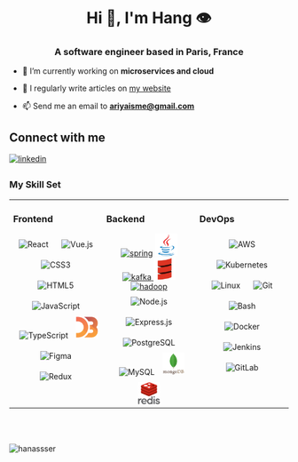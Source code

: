 <h1 align="center">Hi 👋, I'm Hang 👁️</h1>
<h3 align="center">A software engineer based in Paris, France</h3>

- 🔭 I’m currently working on **microservices and cloud**

- 📝 I regularly write articles on [my website](https://www.hang-dong.work/)

- 📫 Send me an email to **ariyaisme@gmail.com**


## Connect with me  
<a href="https://www.linkedin.com/in/jade-dong/" target="_blank">
<img src=https://img.shields.io/badge/linkedin-%231E77B5.svg?&style=for-the-badge&logo=linkedin&logoColor=white alt=linkedin style="margin-bottom: 5px;" />
</a>  


<h3 align="left">My Skill Set</h3>
<table><tr><td valign="top" width="33%">
  
### Frontend  
<div align="center">  
<img style="margin: 10px" src="https://profilinator.rishav.dev/skills-assets/react-original-wordmark.svg" alt="React" width=50 />  
<img style="margin: 10px" src="https://profilinator.rishav.dev/skills-assets/vuejs-original-wordmark.svg" alt="Vue.js" width="50" />  
<img style="margin: 10px" src="https://profilinator.rishav.dev/skills-assets/css3-original-wordmark.svg" alt="CSS3" width="50" />  
<img style="margin: 10px" src="https://profilinator.rishav.dev/skills-assets/html5-original-wordmark.svg" alt="HTML5" width="50" />  
<img style="margin: 10px" src="https://profilinator.rishav.dev/skills-assets/javascript-original.svg" alt="JavaScript" width="50" />  
<img style="margin: 10px" src="https://profilinator.rishav.dev/skills-assets/typescript-original.svg" alt="TypeScript" width="50" />  
<a href="https://d3js.org/" target="_blank" rel="noreferrer"> <img src="https://raw.githubusercontent.com/devicons/devicon/master/icons/d3js/d3js-original.svg" alt="d3js" width="40" height="40"/> </a>  
<img style="margin: 10px" src="https://profilinator.rishav.dev/skills-assets/figma-icon.svg" alt="Figma" width="50" />  
<img style="margin: 10px" src="https://profilinator.rishav.dev/skills-assets/redux-original.svg" alt="Redux" width="50" />  
</div>

</td><td valign="top" width="33%">

### Backend  
<div align="center">  
<a href="https://spring.io/" target="_blank" rel="noreferrer"><img
      src="https://www.vectorlogo.zone/logos/springio/springio-icon.svg"
      alt="spring"
      width="40"
      height="40"
    /></a>
<a href="https://www.java.com" target="_blank" rel="noreferrer">
    <img
      src="https://raw.githubusercontent.com/devicons/devicon/master/icons/java/java-original.svg"
      alt="java"
      width="40"
      height="40"
    /></a>
<a href="https://kafka.apache.org/" target="_blank" rel="noreferrer">
    <img
      src="https://www.vectorlogo.zone/logos/apache_kafka/apache_kafka-icon.svg"
      alt="kafka"
      width="40"
      height="40"
    />
</a>
<a href="https://www.scala-lang.org" target="_blank" rel="noreferrer">
    <img
      src="https://raw.githubusercontent.com/devicons/devicon/master/icons/scala/scala-original.svg"
      alt="scala"
      width="40"
      height="40"
    />
</a>
<a href="https://hadoop.apache.org/" target="_blank" rel="noreferrer">
    <img
      src="https://www.vectorlogo.zone/logos/apache_hadoop/apache_hadoop-icon.svg"
      alt="hadoop"
      width="40"
      height="40"
    />
</a>
<img style="margin: 10px" src="https://profilinator.rishav.dev/skills-assets/nodejs-original-wordmark.svg" alt="Node.js" width="50" />  
<img style="margin: 10px" src="https://profilinator.rishav.dev/skills-assets/express-original-wordmark.svg" alt="Express.js" width="50" />  
<img style="margin: 10px" src="https://profilinator.rishav.dev/skills-assets/postgresql-original-wordmark.svg" alt="PostgreSQL" width="50" />  
<img style="margin: 10px" src="https://profilinator.rishav.dev/skills-assets/mysql-original-wordmark.svg" alt="MySQL" width="50" />  
<a href="https://www.mongodb.com/" target="_blank" rel="noreferrer">
    <img
      src="https://raw.githubusercontent.com/devicons/devicon/master/icons/mongodb/mongodb-original-wordmark.svg"
      alt="mongodb"
      width="40"
      height="40"
    />
</a>
<a href="https://redis.io" target="_blank" rel="noreferrer">
    <img
      src="https://raw.githubusercontent.com/devicons/devicon/master/icons/redis/redis-original-wordmark.svg"
      alt="redis"
      width="40"
      height="40"
    /></a>

</div>

</td><td valign="top" width="33%">



### DevOps  
<div align="center">  
<img style="margin: 10px" src="https://profilinator.rishav.dev/skills-assets/amazonwebservices-original-wordmark.svg" alt="AWS" width="50" />  
<img style="margin: 10px" src="https://profilinator.rishav.dev/skills-assets/kubernetes-icon.svg" alt="Kubernetes" width="50" />  
<img style="margin: 10px" src="https://profilinator.rishav.dev/skills-assets/linux-original.svg" alt="Linux" width="50" />  
<img style="margin: 10px" src="https://profilinator.rishav.dev/skills-assets/git-scm-icon.svg" alt="Git" width="50" />  
<img style="margin: 10px" src="https://profilinator.rishav.dev/skills-assets/gnu_bash-icon.svg" alt="Bash" width="50" />  
<img style="margin: 10px" src="https://profilinator.rishav.dev/skills-assets/docker-original-wordmark.svg" alt="Docker" width="50" />  
<img style="margin: 10px" src="https://profilinator.rishav.dev/skills-assets/jenkins-icon.svg" alt="Jenkins" width="50" />  
<img style="margin: 10px" src="https://profilinator.rishav.dev/skills-assets/gitlab.svg" alt="GitLab" width="50" />  
</div>

</td></tr></table>  


<br/> 

<br/>   

<p><img align="center" src="https://github-readme-stats.vercel.app/api/top-langs?username=hanassser&show_icons=true&locale=en&layout=compact" alt="hanassser" /></p>


